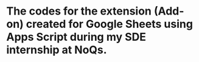 # The codes for the extension (Add-on) created for Google Sheets using Apps Script during my SDE internship at NoQs.
